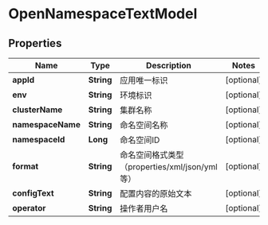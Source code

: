 

# OpenNamespaceTextModel


## Properties

| Name | Type | Description | Notes |
|------------ | ------------- | ------------- | -------------|
|**appId** | **String** | 应用唯一标识 |  [optional] |
|**env** | **String** | 环境标识 |  [optional] |
|**clusterName** | **String** | 集群名称 |  [optional] |
|**namespaceName** | **String** | 命名空间名称 |  [optional] |
|**namespaceId** | **Long** | 命名空间ID |  [optional] |
|**format** | **String** | 命名空间格式类型（properties/xml/json/yml等） |  [optional] |
|**configText** | **String** | 配置内容的原始文本 |  [optional] |
|**operator** | **String** | 操作者用户名 |  [optional] |
